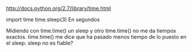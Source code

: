 http://docs.python.org/2.7/library/time.html

import time
time.sleep(3)
En segundos


Midiendo con time.time() un sleep y otro time.time() no me da tiempos exactos.
time.time() me dice que ha pasado menos tiempo de lo puesto en el sleep.
sleep no es fiable?
